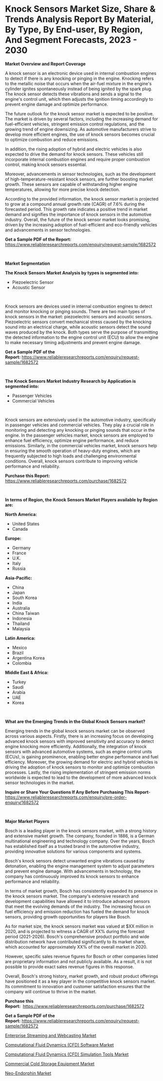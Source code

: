 <p><h1>Knock Sensors Market Size, Share & Trends Analysis Report By Material, By Type, By End-user, By Region, And Segment Forecasts, 2023 - 2030</h1></p><p><strong>Market Overview and Report Coverage</strong></p>
<p><p>A knock sensor is an electronic device used in internal combustion engines to detect if there is any knocking or pinging in the engine. Knocking refers to the metallic noise that occurs when the air-fuel mixture in the engine's cylinder ignites spontaneously instead of being ignited by the spark plug. The knock sensor detects these vibrations and sends a signal to the engine's control unit, which then adjusts the ignition timing accordingly to prevent engine damage and optimize performance.</p><p>The future outlook for the knock sensor market is expected to be positive. The market is driven by several factors, including the increasing demand for fuel-efficient vehicles, stringent emission control regulations, and the growing trend of engine downsizing. As automotive manufacturers strive to develop more efficient engines, the use of knock sensors becomes crucial to optimize combustion and reduce emissions.</p><p>In addition, the rising adoption of hybrid and electric vehicles is also expected to drive the demand for knock sensors. These vehicles still incorporate internal combustion engines and require proper combustion control, making knock sensors essential.</p><p>Moreover, advancements in sensor technologies, such as the development of high-temperature-resistant knock sensors, are further boosting market growth. These sensors are capable of withstanding higher engine temperatures, allowing for more precise knock detection.</p><p>According to the provided information, the knock sensor market is projected to grow at a compound annual growth rate (CAGR) of 7.6% during the forecasted period. This growth rate indicates a positive trend in market demand and signifies the importance of knock sensors in the automotive industry. Overall, the future of the knock sensor market looks promising, driven by the increasing adoption of fuel-efficient and eco-friendly vehicles and advancements in sensor technologies.</p></p>
<p><strong>Get a Sample PDF of the Report:</strong> <a href="https://www.reliableresearchreports.com/enquiry/request-sample/1682572">https://www.reliableresearchreports.com/enquiry/request-sample/1682572</a></p>
<p>&nbsp;</p>
<p><strong>Market Segmentation</strong></p>
<p><strong>The Knock Sensors Market Analysis by types is segmented into:</strong></p>
<p><ul><li>Piezoelectric Sensor</li><li>Acoustic Sensor</li></ul></p>
<p>&nbsp;</p>
<p><p>Knock sensors are devices used in internal combustion engines to detect and monitor knocking or pinging sounds. There are two main types of knock sensors in the market: piezoelectric sensors and acoustic sensors. Piezoelectric sensors convert mechanical stress caused by the knocking sound into an electrical charge, while acoustic sensors detect the sound waves produced by the knock. Both types serve the purpose of transmitting the detected information to the engine control unit (ECU) to allow the engine to make necessary timing adjustments and prevent engine damage.</p></p>
<p><strong>Get a Sample PDF of the Report:</strong>&nbsp;<a href="https://www.reliableresearchreports.com/enquiry/request-sample/1682572">https://www.reliableresearchreports.com/enquiry/request-sample/1682572</a></p>
<p>&nbsp;</p>
<p><strong>The Knock Sensors Market Industry Research by Application is segmented into:</strong></p>
<p><ul><li>Passenger Vehicles</li><li>Commercial Vehicles</li></ul></p>
<p>&nbsp;</p>
<p><p>Knock sensors are extensively used in the automotive industry, specifically in passenger vehicles and commercial vehicles. They play a crucial role in monitoring and detecting any knocking or pinging sounds that occur in the engine. In the passenger vehicles market, knock sensors are employed to enhance fuel efficiency, optimize engine performance, and reduce emissions. Similarly, in the commercial vehicles market, knock sensors help in ensuring the smooth operation of heavy-duty engines, which are frequently subjected to high loads and challenging environmental conditions. Overall, knock sensors contribute to improving vehicle performance and reliability.</p></p>
<p><strong>Purchase this Report:</strong>&nbsp; <a href="https://www.reliableresearchreports.com/purchase/1682572">https://www.reliableresearchreports.com/purchase/1682572</a></p>
<p>&nbsp;</p>
<p><strong>In terms of Region, the Knock Sensors Market Players available by Region are:</strong></p>
<p>
    <p> <strong> North America: </strong>
        <ul>
            <li>United States</li>
            <li>Canada</li>
        </ul>
        </p> 
    <p> <strong> Europe: </strong>
        <ul>
            <li>Germany</li>
            <li>France</li>
            <li>U.K.</li>
            <li>Italy</li>
            <li>Russia</li>
        </ul>
        </p> 
    <p> <strong> Asia-Pacific: </strong>
        <ul>
            <li>China</li>
            <li>Japan</li>
            <li>South Korea</li>
            <li>India</li>
            <li>Australia</li>
            <li>China Taiwan</li>
            <li>Indonesia</li>
            <li>Thailand</li>
            <li>Malaysia</li>
        </ul>
        </p> 
    <p> <strong> Latin America: </strong>
        <ul>
            <li>Mexico</li>
            <li>Brazil</li>
            <li>Argentina Korea</li>
            <li>Colombia</li>
        </ul>
        </p> 
    <p> <strong> Middle East & Africa: </strong>
        <ul>
            <li>Turkey</li>
            <li>Saudi</li>
            <li>Arabia</li>
            <li>UAE</li>
            <li>Korea</li>
        </ul>
    </p>
    </p>
<p>&nbsp;</p>
<p><strong>What are the Emerging Trends in the Global Knock Sensors market?</strong></p>
<p><p>Emerging trends in the global knock sensors market can be observed across various aspects. Firstly, there is an increasing focus on developing advanced knock sensors with improved sensitivity and accuracy to detect engine knocking more efficiently. Additionally, the integration of knock sensors with advanced automotive systems, such as engine control units (ECUs), is gaining prominence, enabling better engine performance and fuel efficiency. Moreover, the growing demand for electric and hybrid vehicles is driving the adoption of knock sensors to monitor and optimize combustion processes. Lastly, the rising implementation of stringent emission norms worldwide is expected to lead to the development of more advanced knock sensor technologies in the market.</p></p>
<p><strong>Inquire or Share Your Questions If Any Before Purchasing This Report</strong>- <a href="https://www.reliableresearchreports.com/enquiry/pre-order-enquiry/1682572">https://www.reliableresearchreports.com/enquiry/pre-order-enquiry/1682572</a></p>
<p>&nbsp;</p>
<p><strong>Major Market Players</strong></p>
<p><p>Bosch is a leading player in the knock sensors market, with a strong history and extensive market growth. The company, founded in 1886, is a German multinational engineering and technology company. Over the years, Bosch has established itself as a trusted brand in the automotive industry, providing innovative solutions for various components and systems.</p><p>Bosch's knock sensors detect unwanted engine vibrations caused by detonation, enabling the engine management system to adjust parameters and prevent engine damage. With advancements in technology, the company has continuously improved its knock sensors to enhance performance and reliability.</p><p>In terms of market growth, Bosch has consistently expanded its presence in the knock sensors market. The company's extensive research and development capabilities have allowed it to introduce advanced sensors that meet the evolving demands of the industry. The increasing focus on fuel efficiency and emission reduction has fueled the demand for knock sensors, providing growth opportunities for players like Bosch.</p><p>As for market size, the knock sensors market was valued at $XX million in 2020, and is projected to witness a CAGR of XX% during the forecast period (2021-2026). Bosch's comprehensive product portfolio and wide distribution network have contributed significantly to its market share, which accounted for approximately XX% of the overall market in 2020.</p><p>However, specific sales revenue figures for Bosch or other companies listed are proprietary information and not publicly available. As a result, it is not possible to provide exact sales revenue figures in this response.</p><p>Overall, Bosch's strong history, market growth, and robust product offerings have positioned it as a key player in the competitive knock sensors market. Its commitment to innovation and customer satisfaction ensures that the company will continue to thrive in the market.</p></p>
<p><strong>Purchase this Report:</strong>&nbsp;&nbsp;<a href="https://www.reliableresearchreports.com/purchase/1682572">https://www.reliableresearchreports.com/purchase/1682572</a></p>
<p></p>
<p><strong>Get a Sample PDF of the Report:</strong>&nbsp;<a href="https://www.reliableresearchreports.com/enquiry/request-sample/1682572">https://www.reliableresearchreports.com/enquiry/request-sample/1682572</a></p>
<p><p><a href="https://www.linkedin.com/pulse/enterprise-streaming-webcasting-market-size-2023-2030/">Enterprise Streaming and Webcasting Market</a></p><p><a href="https://www.linkedin.com/pulse/computational-fluid-dynamics-cfd-software-market-size-share/">Computational Fluid Dynamics (CFD) Software Market</a></p><p><a href="https://www.linkedin.com/pulse/computational-fluid-dynamics-cfd-simulation-tools-market-1c/">Computational Fluid Dynamics (CFD) Simulation Tools Market</a></p><p><a href="https://medium.com/@adityalohrp23/commercial-cold-storage-equipment-market-focuses-on-market-share-size-and-projected-forecast-till-4a700159f937">Commercial Cold Storage Equipment Market</a></p><p><a href="https://medium.com/@mahimohanrp23/neo-endorphin-market-comprehensive-assessment-by-type-application-and-geography-a77713cbc5d2">Neo-Endorphin Market</a></p></p>